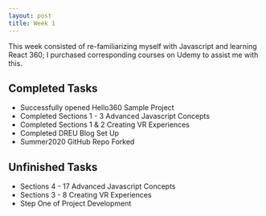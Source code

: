 ```yaml
---
layout: post
title: Week 1
---
```


This week consisted of re-familiarizing myself with Javascript and learning React 360; I purchased corresponding courses on Udemy to assist me with this. 
## Completed Tasks
* Successfully opened Hello360 Sample Project
* Completed Sections 1 - 3 Advanced Javascript Concepts
* Completed Sections 1 & 2 Creating VR Experiences
* Completed DREU Blog Set Up
* Summer2020 GitHub Repo Forked
## Unfinished Tasks
* Sections 4 - 17 Advanced Javascript Concepts
* Sections 3 - 8 Creating VR Experiences
* Step One of Project Development

